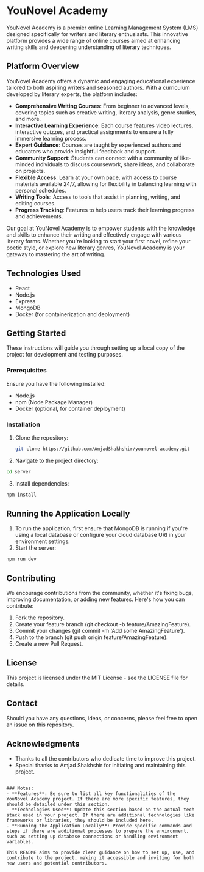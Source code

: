 # YouNovel Academy

YouNovel Academy is a premier online Learning Management System (LMS) designed specifically for writers and literary enthusiasts. This innovative platform provides a wide range of online courses aimed at enhancing writing skills and deepening understanding of literary techniques.

## Platform Overview

YouNovel Academy offers a dynamic and engaging educational experience tailored to both aspiring writers and seasoned authors. With a curriculum developed by literary experts, the platform includes:

- **Comprehensive Writing Courses**: From beginner to advanced levels, covering topics such as creative writing, literary analysis, genre studies, and more.
- **Interactive Learning Experience**: Each course features video lectures, interactive quizzes, and practical assignments to ensure a fully immersive learning process.
- **Expert Guidance**: Courses are taught by experienced authors and educators who provide insightful feedback and support.
- **Community Support**: Students can connect with a community of like-minded individuals to discuss coursework, share ideas, and collaborate on projects.
- **Flexible Access**: Learn at your own pace, with access to course materials available 24/7, allowing for flexibility in balancing learning with personal schedules.
- **Writing Tools**: Access to tools that assist in planning, writing, and editing courses.
- **Progress Tracking**: Features to help users track their learning progress and achievements.

Our goal at YouNovel Academy is to empower students with the knowledge and skills to enhance their writing and effectively engage with various literary forms. Whether you're looking to start your first novel, refine your poetic style, or explore new literary genres, YouNovel Academy is your gateway to mastering the art of writing.

## Technologies Used

- React
- Node.js
- Express
- MongoDB
- Docker (for containerization and deployment)

## Getting Started

These instructions will guide you through setting up a local copy of the project for development and testing purposes.

### Prerequisites

Ensure you have the following installed:

- Node.js
- npm (Node Package Manager)
- Docker (optional, for container deployment)

### Installation

1. Clone the repository:

   ```bash
   git clone https://github.com/AmjadShakhshir/younovel-academy.git

   ```

2. Navigate to the project directory:

```bash
cd server
```

3. Install dependencies:

```bash
npm install
```

## Running the Application Locally

1. To run the application, first ensure that MongoDB is running if you're using a local database or configure your cloud database URI in your environment settings.
2. Start the server:

```bash
npm run dev
```

## Contributing

We encourage contributions from the community, whether it's fixing bugs, improving documentation, or adding new features. Here's how you can contribute:

1. Fork the repository.
2. Create your feature branch (git checkout -b feature/AmazingFeature).
3. Commit your changes (git commit -m 'Add some AmazingFeature').
4. Push to the branch (git push origin feature/AmazingFeature).
5. Create a new Pull Request.

## License

This project is licensed under the MIT License - see the LICENSE file for details.

## Contact

Should you have any questions, ideas, or concerns, please feel free to open an issue on this repository.

## Acknowledgments

- Thanks to all the contributors who dedicate time to improve this project.
- Special thanks to Amjad Shakhshir for initiating and maintaining this project.

```vbnet

### Notes:
- **Features**: Be sure to list all key functionalities of the YouNovel Academy project. If there are more specific features, they should be detailed under this section.
- **Technologies Used**: Update this section based on the actual tech stack used in your project. If there are additional technologies like frameworks or libraries, they should be included here.
- **Running the Application Locally**: Provide specific commands and steps if there are additional processes to prepare the environment, such as setting up database connections or handling environment variables.

This README aims to provide clear guidance on how to set up, use, and contribute to the project, making it accessible and inviting for both new users and potential contributors.
```
